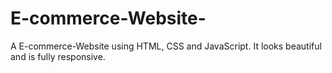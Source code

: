 # E-commerce-Website-
A E-commerce-Website using HTML, CSS and JavaScript. It looks beautiful and is fully responsive.
